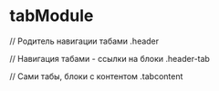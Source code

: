 # tabModule

// Родитель навигации табами
.header

// Навигация табами - ссылки на блоки
.header-tab

// Сами табы, блоки с контентом
.tabcontent